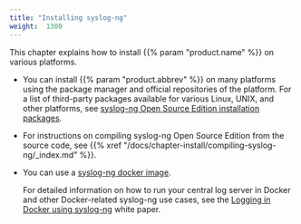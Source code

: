 ```yaml
---
title: "Installing syslog-ng"
weight:  1300
---
```

<!-- DISCLAIMER: This file is based on the syslog-ng Open Source Edition documentation https://github.com/balabit/syslog-ng-ose-guides/commit/2f4a52ee61d1ea9ad27cb4f3168b95408fddfdf2 and is used under the terms of The syslog-ng Open Source Edition Documentation License. The file has been modified by Axoflow. -->

This chapter explains how to install {{% param "product.name" %}} on various platforms.

  - You can install {{% param "product.abbrev" %}} on many platforms using the package manager and official repositories of the platform. For a list of third-party packages available for various Linux, UNIX, and other platforms, see [syslog-ng Open Source Edition installation packages](https://www.syslog-ng.com/products/open-source-log-management/3rd-party-binaries.aspx).

  - For instructions on compiling syslog-ng Open Source Edition from the source code, see {{% xref "/docs/chapter-install/compiling-syslog-ng/_index.md" %}}.

  - You can use a [syslog-ng docker image](https://syslog-ng.com/blog/central-log-server-docker/).
    
    For detailed information on how to run your central log server in Docker and other Docker-related syslog-ng use cases, see the [Logging in Docker using syslog-ng](https://pages.balabit.com/logging-in-docker-using-syslog-ng.html) white paper.
